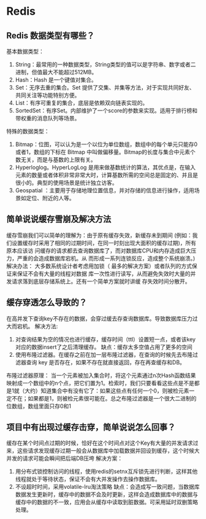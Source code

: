 # Redis

## Redis 数据类型有哪些？

基本数据类型：

1. String：最常用的一种数据类型，String类型的值可以是字符串、数字或者二进制，但值最大不能超过512MB。
2. Hash：Hash 是一个键值对集合。
3. Set：无序去重的集合。Set 提供了交集、并集等方法，对于实现共同好友、共同关注等功能特别方便。
4. List：有序可重复的集合，底层是依赖双向链表实现的。
5. SortedSet：有序Set。内部维护了一个score的参数来实现。适用于排行榜和带权重的消息队列等场景。

特殊的数据类型：

1. Bitmap：位图，可以认为是一个以位为单位数组，数组中的每个单元只能存0或者1，数组的下标在 Bitmap 中叫做偏移量。Bitmap的长度与集合中元素个数无关，而是与基数的上限有关。
2. Hyperloglog。HyperLogLog 是用来做基数统计的算法，其优点是，在输入元素的数量或者体积非常非常大时，计算基数所需的空间总是固定的、并且是很小的。典型的使用场景是统计独立访客。
3. Geospatial ：主要用于存储地理位置信息，并对存储的信息进行操作，适用场景如定位、附近的人等。

## 简单说说缓存雪崩及解决方法

缓存雪崩我们可以简单的理解为：由于原有缓存失效，新缓存未到期间 (例如：我们设置缓存时采用了相同的过期时间，在同一时刻出现大面积的缓存过期)，所有原本应该访 问缓存的请求都去查询数据库了，而对数据库CPU和内存造成巨大压力，严重的会造成数据库宕机。从 而形成一系列连锁反应，造成整个系统崩溃。) 解决办法： 大多数系统设计者考虑用加锁（ 最多的解决方案）或者队列的方式保证来保证不会有大量的线程对数据 库一次性进行读写，从而避免失效时大量的并发请求落到底层存储系统上。还有一个简单方案就时讲缓 存失效时间分散开。

## 缓存穿透怎么导致的？

在高并发下查询key不存在的数据，会穿过缓去存查询数据库。导致数据库压力过大而宕机。 解决方法:

1. 对查询结果为空的情况也进行缓存，缓存时间（ttl）设置短一点，或者该key对应的数据insert了之后清理缓存。 缺点：缓存太多空值占用了更多的空间
2. 使用布隆过滤器。在缓存之前在加一层布隆过滤器，在查询的时候先去布隆过滤器查询 key 是否存在，如果不存在就直接返回，存在再查缓存和DB。

布隆过滤器原理： 当一个元素被加入集合时，将这个元素通过n次Hash函数结果映射成一个数组中的n个点，把它们置为1。检索时，我们只要看看这些点是不是都是1就（大约）知道集合中有没有它了：如果这些点有任何一个0，则被检元素一定不在；如果都是1，则被检元素很可能在。总之布隆过滤器是一个很大二进制的位数组，数组里面只存0和1

## 项目中有出现过缓存击穿，简单说说怎么回事？

缓存在某个时间点过期的时候，恰好在这个时间点对这个Key有大量的并发请求过来，这些请求发现缓存过期一般会从数据库中加载数据并回设到缓存，这个时候大并发的请求可能会瞬间把后端DB压垮 解决方案：

1. 用分布式锁控制访问的线程，使用redis的setnx互斥锁先进行判断，这样其他线程就处于等待状态，保证不会有大并发操作去操作数据库。
2. 不设超时时间，采用volatile-lru淘汰策略 缺点：会造成写一致问题，当数据库数据发生更新时，缓存中的数据不会及时更新，这样会造成数据库中的数据与缓存中的数据的不一致，应用会从缓存中读取到脏数据。可采用延时双删策略处理。
